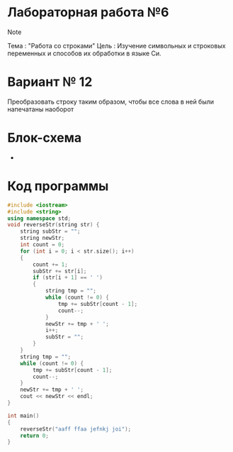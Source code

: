 # Лабораторная работа №6
>[!NOTE]
>Тема : "Работа со строками"
>Цель : Изучение символьных и строковых переменных и способов их обработки в языке Си.
# Вариант № 12
Преобразовать строку таким образом, чтобы все слова в ней были напечатаны наоборот
# Блок-схема
-
# Код программы
```cpp
#include <iostream>
#include <string>
using namespace std;
void reverseStr(string str) {
    string subStr = "";
    string newStr;
    int count = 0;
    for (int i = 0; i < str.size(); i++)
    {
        count += 1;
        subStr += str[i];
        if (str[i + 1] == ' ')
        {
            string tmp = "";
            while (count != 0) {
                tmp += subStr[count - 1];
                count--;
            }
            newStr += tmp + ' ';
            i++;
            subStr = "";
        }
    }
    string tmp = "";
    while (count != 0) {
        tmp += subStr[count - 1];
        count--;
    }
    newStr += tmp + ' ';
    cout << newStr << endl;
}

int main()
{
    reverseStr("aaff ffaa jefnkj joi");
    return 0;
}
```
